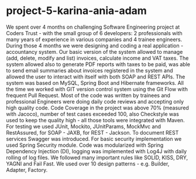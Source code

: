# project-5-karina-ania-adam
We spent over 4 months on challenging Software Engineering project at Coders Trust - with the small group of 6 developers: 2 professionals with many years of experience in various companies and 4 trainee engineers. During those 4 months we were designing and coding a real application - accountancy system. Our basic version of the system allowed to manage (add, delete, modify and list) invoices, calculate income and VAT taxes. The system allowed also to generate PDF reports with taxes to be paid, was able to send email summaries about invoices registered in the system and allowed the user to interact with itself with both SOAP and REST APIs. The system was based on MySQL, Spring Boot and Hibernate frameworks. All the time we worked with GIT version control system using the Git Flow with frequent Pull Request. Most of the code was written by trainees and professional Engineers were doing daily code reviews and accepting only high quality code. Code Coverage in the project was above 70% (measured with Jacoco), number of test cases exceeded 100, also Checkstyle was used to keep the quality high - all those tools were integrated with Maven. For testing we used JUnit, Mockito, JUnitParams, MockMvc and RestAssured, for SOAP - JAXB, for REST - Jackson. To document REST services Swagger was introduced. For basic security implementation we used Spring Security module. Code was modularized with Spring Dependency Injection (DI), logging was implemented with Log4J with daily rolling of log files. We followed many important rules like SOLID, KISS, DRY, YAGNI and Fail Fast. We used over 10 design patterns - e.g. Builder, Adapter, Factory.
